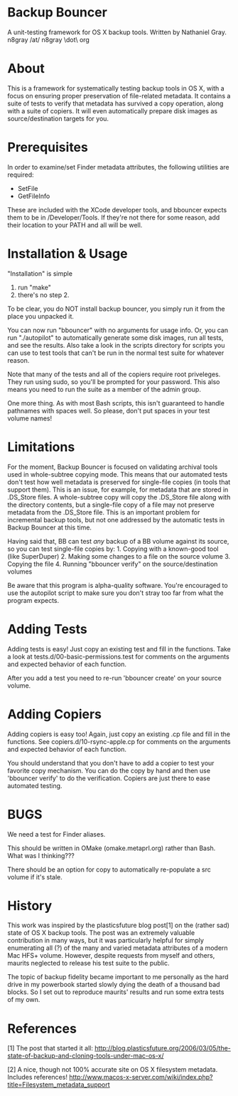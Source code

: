 Backup Bouncer
==============

A unit-testing framework for OS X backup tools.
Written by Nathaniel Gray.
n8gray /at/ n8gray \dot\ org

About
=====

This is a framework for systematically testing backup tools in OS X, with a
focus on ensuring proper preservation of file-related metadata.  It contains a
suite of tests to verify that metadata has survived a copy operation, along with
a suite of copiers.  It will even automatically prepare disk images as
source/destination targets for you.

Prerequisites
=============

In order to examine/set Finder metadata attributes, the following utilities are
required:

* SetFile
* GetFileInfo

These are included with the XCode developer tools, and bbouncer expects them
to be in /Developer/Tools.  If they're not there for some reason, add their
location to your PATH and all will be well.

Installation & Usage
====================

"Installation" is simple
1. run "make"
2. there's no step 2.

To be clear, you do NOT install backup bouncer, you simply run it from the place
you unpacked it.

You can now run "bbouncer" with no arguments for usage info.  Or, you can run
"./autopilot" to automatically generate some disk images, run all tests, and see
the results.  Also take a look in the scripts directory for scripts you can use
to test tools that can't be run in the normal test suite for whatever reason.

Note that many of the tests and all of the copiers require root priveleges.  
They run using sudo, so you'll be prompted for your password.  This also means
you need to run the suite as a member of the admin group.

One more thing.  As with most Bash scripts, this isn't guaranteed to handle
pathnames with spaces well.  So please, don't put spaces in your test volume
names!

Limitations
===========

For the moment, Backup Bouncer is focused on validating archival tools used in
whole-subtree copying mode.  This means that our automated tests don't test how
well metadata is preserved for single-file copies (in tools that support them). 
This is an issue, for example, for metadata that are stored in .DS_Store files. 
A whole-subtree copy will copy the .DS_Store file along with the directory
contents, but a single-file copy of a file may not preserve metadata from the
.DS_Store file.  This is an important problem for incremental backup tools, but
not one addressed by the automatic tests in Backup Bouncer at this time.

Having said that, BB can test *any* backup of a BB volume against its source, so you can test single-file copies by:
    1. Copying with a known-good tool (like SuperDuper)
    2. Making some changes to a file on the source volume
    3. Copying the file
    4. Running "bbouncer verify" on the source/destination volumes

Be aware that this program is alpha-quality software.  You're encouraged to use
the autopilot script to make sure you don't stray too far from what the program
expects.

Adding Tests
============

Adding tests is easy!  Just copy an existing test and fill in the functions.
Take a look at tests.d/00-basic-permissions.test for comments on the arguments
and expected behavior of each function.

After you add a test you need to re-run 'bbouncer create' on your source
volume.

Adding Copiers
==============

Adding copiers is easy too!  Again, just copy an existing .cp file and fill
in the functions.  See copiers.d/10-rsync-apple.cp for comments on the arguments
and expected behavior of each function.

You should understand that you don't have to add a copier to test your favorite
copy mechanism.  You can do the copy by hand and then use 'bbouncer verify'
to do the verification.  Copiers are just there to ease automated testing.

BUGS
====

We need a test for Finder aliases.

This should be written in OMake (omake.metaprl.org) rather than Bash.  What was
I thinking???

There should be an option for copy to automatically re-populate a src volume if
it's stale.

History
=======

This work was inspired by the plasticsfuture blog post[1] on the (rather sad)
state of OS X backup tools.  The post was an extremely valuable contribution in
many ways, but it was particularly helpful for simply enumerating all (?) of the
many and varied metadata attributes of a modern Mac HFS+ volume.  However,
despite requests from myself and others, maurits neglected to release his test
suite to the public.

The topic of backup fidelity became important to me personally as the hard drive
in my powerbook started slowly dying the death of a thousand bad blocks.  So I
set out to reproduce maurits' results and run some extra tests of my own.

References
==========
[1] The post that started it all: 
    <http://blog.plasticsfuture.org/2006/03/05/the-state-of-backup-and-cloning-tools-under-mac-os-x/>

[2] A nice, though not 100% accurate site on OS X filesystem metadata.  Includes references!
    <http://www.macos-x-server.com/wiki/index.php?title=Filesystem_metadata_support>

